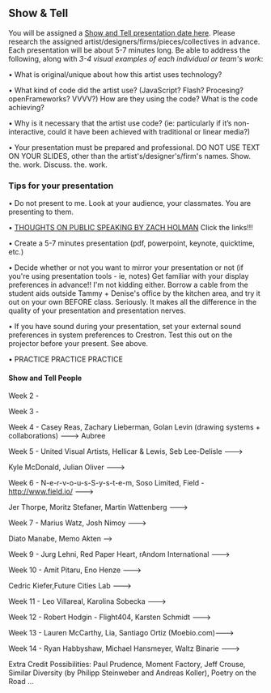 ## Show & Tell

You will be assigned a [Show and Tell presentation date here](ShowAndTell.md). Please research the assigned artist/designers/firms/pieces/collectives in advance. Each presentation will be about 5-7 minutes long. Be able to address the following, along with *3-4 visual examples of each individual or team's work*: 

• What is original/unique about how this artist uses technology? 

• What kind of code did the artist use?  (JavaScript? Flash? Procesing? openFrameworks? VVVV?) How are they using the code? What is the code achieving?

• Why is it necessary that the artist use code?  (ie: particularly if it’s non-interactive, could it have been achieved with traditional or linear media?)

• Your presentation must be prepared and professional. DO NOT USE TEXT ON YOUR SLIDES, other than the artist's/designer's/firm's names. Show. the. work. Discuss. the. work.


### Tips for your presentation

• Do not present to me. Look at your audience, your classmates. You are presenting to them.

• [THOUGHTS ON PUBLIC SPEAKING BY ZACH HOLMAN](http://speaking.io/) Click the links!!!

• Create a 5-7 minutes presentation (pdf, powerpoint, keynote, quicktime, etc.)

• Decide whether or not you want to mirror your presentation or not (if you're using presentation tools - ie, notes)
Get familiar with your display preferences in advance!! I'm not kidding either. Borrow a cable from the student aids outside Tammy + Denise's office by the kitchen area, and try it out on your own BEFORE class. Seriously. It makes all the difference in the quality of your presentation and presentation nerves.

• If you have sound during your presentation, set your external sound preferences in system preferences to Crestron. Test this out on the projector before your present. See above.

• PRACTICE PRACTICE PRACTICE


#### Show and Tell People



Week  2 -  


Week  3 - 


Week  4 - Casey Reas, Zachary Lieberman, Golan Levin (drawing systems + collaborations) ---> Aubree



Week  5 - United Visual Artists, Hellicar & Lewis, Seb Lee-Delisle ---> 


Kyle McDonald, Julian Oliver ---> 


Week  6 -  N-e-r-v-o-u-s-S-y-s-t-e-m, Soso Limited, Field - http://www.field.io/ ---> 

Jer Thorpe, Moritz Stefaner, Martin Wattenberg --->  



Week  7 - Marius Watz, Josh Nimoy  ---> 

Diato Manabe, Memo Akten --> 


Week  9 - Jurg Lehni, Red Paper Heart, rAndom International   ---> 


Week  10 - Amit Pitaru, Eno Henze  ---> 

Cedric Kiefer,Future Cities Lab ---> 



Week  11 - Leo Villareal, Karolina Sobecka ---> 


Week  12 -  Robert Hodgin - Flight404, Karsten Schmidt ---> 


Week  13 -  Lauren McCarthy, Lia, Santiago Ortiz (Moebio.com)---> 


Week  14 - Ryan Habbyshaw, Michael Hansmeyer, Waltz Binarie ---> 



Extra Credit Possibilities:  Paul Prudence, Moment Factory, Jeff Crouse, Similar Diversity (by Philipp Steinweber and Andreas Koller), Poetry on the Road ...